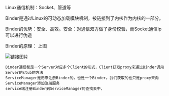 
Linux通信机制：Socket、管道等

Binder是通过Linux的可动态加载模块机制，被链接到了内核作为内核的一部分。

Binder的优势：安全、高效。安全：对通信双方做了身份校验，而Socket通信ip可以进行伪造


Binder的原理：
上图

![链接图片](https://github.com/mirindalover/SummaryOfProgrammingLearning/blob/master/android/resource/Binder原理.png "Binder原理")

	Binder通信都是一个Server对应多个Client的形式，Client获取proxy来通过Binder调用Server的stub的方法
	ServiceManager是用来注册Binder的，也是一个Binder。我们获取的也只是proxy来向ServiceManager添加注册服务
	service端注册Binder到ServiceManager的查找表中，




















